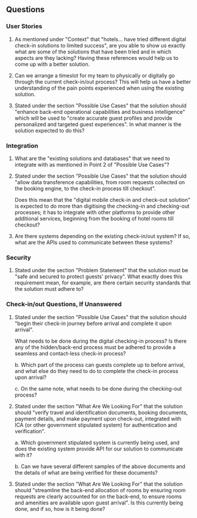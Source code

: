 ## Questions

### User Stories

1. As mentioned under "Context" that "hotels... have tried different digital check-in solutions to limited success", are you able to show us exactly what are some of the solutions that have been tried and in which aspects are they lacking? Having these references would help us to come up with a better solution.

1. Can we arrange a timeslot for my team to physically or digitally go through the current check-in/out process? This will help us have a better understanding of the pain points experienced when using the existing solution.

1. Stated under the section "Possible Use Cases" that the solution should "enhance back-end operational capabilities and business intelligence" which will be used to "create accurate guest profiles and provide personalized and targeted guest experiences". In what manner is the solution expected to do this?

### Integration

1. What are the "existing solutions and databases" that we need to integrate with as mentioned in Point 2 of "Possible Use Cases"?

1. Stated under the section "Possible Use Cases" that the solution should "allow data transference capabilities, from room requests collected on the booking engine, to the check-in process till checkout".

    Does this mean that the "digital mobile check-in and check-out solution" is expected to do more than digitising the checking-in and checking-out processes; it has to integrate with other platforms to provide other additional services, beginning from the booking of hotel rooms till checkout?

1. Are there systems depending on the existing check-in/out system? If so, what are the APIs used to communicate between these systems?

### Security

1. Stated under the section "Problem Statement" that the solution must be "safe and secured to protect guests' privacy". What exactly does this requirement mean, for example, are there certain security standards that the solution must adhere to?

### Check-in/out Questions, If Unanswered

1. Stated under the section "Possible Use Cases" that the solution should "begin their check-in journey before arrival and complete it upon arrival".

    What needs to be done during the digital checking-in process? Is there any of the hidden/back-end process must be adhered to provide a seamless and contact-less check-in process?

    b. Which part of the process can guests complete up to before arrival, and what else do they need to do to complete the check-in process upon arrival?

    c. On the same note, what needs to be done during the checking-out process?

1. Stated under the section "What Are We Looking For" that the solution should "verify travel and identification documents, booking documents, payment details, and make payment upon check-out, integrated with ICA (or other government stipulated system) for authentication and verification".

    a. Which government stipulated system is currently being used, and does the existing system provide API for our solution to communicate with it?

    b. Can we have several different samples of the above documents and the details of what are being verified for these documents?

1. Stated under the section "What Are We Looking For" that the solution should "streamline the back-end allocation of rooms by ensuring room requests are clearly accounted for on the back-end, to ensure rooms and amenities are available upon guest arrival". Is this currently being done, and if so, how is it being done?